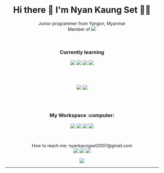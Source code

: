 <h1 align='center'>
  Hi there 👋 I'm Nyan Kaung Set 👨‍💻
</h1>
<p align='center'>Junior programmer from Yangon, Myanmar<br>
  Member of <a href="https://cooldevs.netlify.app"><img src="https://img.shields.io/badge/cooldevs-000000?style=for-the-badge&logo=cooldevs&logoColor=white"></a>
<br><br><br>
 <h3 align='center'>Currently learning</h3>
<p align='center'> <img src="https://img.shields.io/badge/php-777BB4?style=for-the-badge&logo=php&logoColor=white"> <img src="https://img.shields.io/badge/bootstrap-952B3?style=for-the-badge&logo=bootstrap&logoColor=white"> <img src="https://img.shields.io/badge/html-E34F26?style=for-the-badge&logo=html&logoColor=white"> <img src="https://img.shields.io/badge/css-1572B6?style=for-the-badge&logo=css&logoColor=white"></p>

<br><br>
<p align='center'><img src="https://github-profile-summary-cards.vercel.app/api/cards/profile-details?username=NyanKaungSet&theme=vue"> <img src="https://github-readme-stats.vercel.app/api/top-langs/?username=NyanKaungSet"></p>
<br><br>
<h3 align='center'>My Workspace :computer:</h3>
<p align='center'><img src="https://img.shields.io/badge/Windows-0078D6?style=for-the-badge&logo=windows&logoColor=white"> <img src="https://img.shields.io/badge/hp%20laptop-0096D6?style=for-the-badge&logo=hp&logoColor=white"> <img src="https://img.shields.io/badge/Intel%20Core_i5_10th-0071C5?style=for-the-badge&logo=intel&logoColor=white"> <img src="https://img.shields.io/badge/Visual_Studio_Code-0078D4?style=for-the-badge&logo=visual%20studio%20code&logoColor=white"></p>
<br>
<p align='center'>How to reach me: nyankaungset2007@gmail.com<br><a href="mailto:nyankaungset2007@gmail.com"><img src="https://img.shields.io/badge/gmail-EA4335?style=for-the-badge&logo=gmail&logoColor=white"></a> <a href="https://discord.com/users/908203066518564864/"><img src="https://img.shields.io/badge/discord-5865F2?style=for-the-badge&logo=discord&logoColor=white"></a> <a href="https://t.me/NyanKaungSet"> <img src="https://img.shields.io/badge/telegram-26A5E4?style=for-the-badge&logo=telegram&logoColor=white"></a></p>

<p align='center'> <img src="https://hits.seeyoufarm.com/api/count/incr/badge.svg?url=https%3A%2F%2Fgithub.com%2FNyanKaungSet1212%2Fhit-counter"></p>

*****
